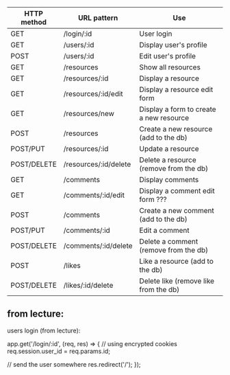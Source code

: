 
|HTTP method | URL pattern           |Use         |
|------------| ----------------------|------------|
|GET         | /login/:id            |User login  
|GET         | /users/:id            |Display user's profile 
|POST        | /users/:id            |Edit user's profile 
|GET         | /resources            |Show all resources 
|GET         | /resources/:id        |Display a resource 
|GET         | /resources/:id/edit   |Display a resource edit form
|GET         | /resources/new        |Display a form to create a new resource
|POST        | /resources            |Create a new resource (add to the db)
|POST/PUT    | /resources/:id        |Update a resource
|POST/DELETE | /resources/:id/delete |Delete a resource (remove from the db)
|GET         | /comments             |Display comments
|GET         | /comments/:id/edit    |Display a comment edit form ???
|POST        | /comments             |Create a new comment (add to the db)
|POST/PUT    | /comments/:id         |Edit a comment
|POST/DELETE | /comments/:id/delete  |Delete a comment (remove from the db)
|POST        | /likes                |Like a resource (add to the db)
|POST/DELETE | /likes/:id/delete     |Delete like (remove like from the db)


## from lecture:
users login (from lecture):

app.get('/login/:id', (req, res) => {
  // using encrypted cookies
  req.session.user_id = req.params.id;

  // send the user somewhere
  res.redirect('/');
});

